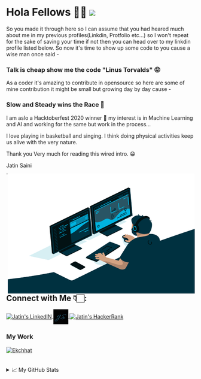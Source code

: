 # Hola Fellows 🖐🏻 ![](https://visitor-badge.glitch.me/badge?page_id=itsjatin135s.itsjatin135s)

So you made it through here so I can assume that you had heared much about me in my previous profiles(Linkdin, Protfolio etc...) so I won't repeat for the sake of saving your time if not then you can head over to my linkdin profile listed below. So now it's time to show up some code to you cause a wise man once said -

### Talk is cheap show me the code "Linus Torvalds" 😜

As a coder it's amazing to contribute in opensource so here are some of mine contribution it might be small but growing day by day cause -

### Slow and Steady wins the Race 🤗

I am aslo a Hacktoberfest 2020 winner 🎉 my interest is in Machine Learning and AI and working for the same but work in the process...

I love playing in basketball and singing. I think doing physical activities keep us alive with the very nature.

Thank you Very much for reading this wired intro. 😁

Jatin Saini

<img align="right" alt="GIF" src="https://raw.githubusercontent.com/itsjatin135s/itsjatin135s/main/static/code.gif" width="500" height="320" />


<!--
**itsjatin135s/itsjatin135s** is a ✨ _special_ ✨ repository because its `README.md` (this file) appears on your GitHub profile.

[![Website](https://github.com/itsjatin135s/itsjatin135s/blob/main/static/websitelogogithub.png)](https://www.mrjatin.engineer)

Here are some ideas to get you started:

- 🔭 I’m currently working on ...
- 🌱 I’m currently learning ...
- 👯 I’m looking to collaborate on ...
- 🤔 I’m looking for help with ...
- 💬 Ask me about ...
- 📫 How to reach me: ...
- 😄 Pronouns: ...
- ⚡ Fun fact: ...
-->
---

## Connect with Me 👇🏻:
<a href="https://www.linkedin.com/in/https://www.linkedin.com/in/jatin-saini-077859172/" title = "My LinkdIn">
   <img align="center" alt="Jatin's LinkedIN" width="40px" src="https://raw.githubusercontent.com/peterthehan/peterthehan/master/assets/linkedin.svg" />
</a>
<a href="https://www.mrjatin.engineer" title = "It's Jatin">
   <img align="center" alt="Jatin's Protfolio" width="40px" src="https://github.com/itsjatin135s/itsjatin135s/blob/main/static/websitelogogithub.png" />
</a>
<a href="https://www.hackerrank.com/itsjatin135" title = "Me at HackerRank">
   <img align="center" alt="Jatin's HackerRank" width="40px" src="https://cdn3.iconfinder.com/data/icons/logos-and-brands-adobe/512/160_Hackerrank-512.png" />
</a>
<br/>

### My Work
 
 <a href="http://www.ekchhat.ml/" title = "Ekchhat">
   <img align="center" alt="Ekchhat" width="40px" src="http://www.ekchhat.ml/static/images/logo.jpeg" />
</a>

<br />
<br />
<br />

<!--📈 My GitHub Stats

<p align="center"> <img src="https://github-readme-stats.vercel.app/api?username=itsjatin135s&show_icons=true&theme=gotham" alt="Jatin's Github Stats" />
-->
<details>
  <summary>📈 My GitHub Stats</summary>

  <img src="https://github-readme-stats.vercel.app/api?username=itsjatin135s&show_icons=true&theme=gotham" alt="Jatin's Github Stats" />
</details>
